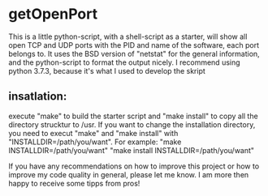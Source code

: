 # getOpenPort

This is a little python-script, with a shell-script as a starter, will show all open TCP and UDP ports
with the PID and name of the software, each port belongs to.
It uses the BSD version of "netstat" for the general information, and the python-script to format
the output nicely. I recommend using python 3.7.3, because it's what I used to develop the skript

## insatlation:
execute "make" to build the starter script and "make install" to copy all the directory strucktur to 
/usr. If you want to change the installation directory, you need to execut "make" and "make install" with
"INSTALLDIR=/path/you/want". For example: 
"make INSTALLDIR=/path/you/want"
"make install INSTALLDIR=/path/you/want"

If you have any recommendations on how to improve this project or how to improve my code quality in 
general, please let me know.
I am more then happy to receive some tipps from pros!
